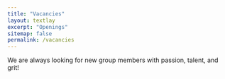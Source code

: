 ```yaml
---
title: "Vacancies"
layout: textlay
excerpt: "Openings"
sitemap: false
permalink: /vacancies
---
```


We are always looking for new group members with passion, talent, and grit!
